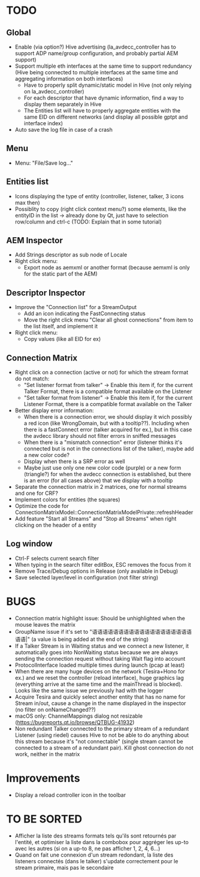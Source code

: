 # TODO
## Global
- Enable (via option?) Hive advertising (la_avdecc_controller has to support ADP name/group configuration, and probably partial AEM support)
- Support multiple eth interfaces at the same time to support redundancy (Hive being connected to multiple interfaces at the same time and aggregating information on both interfaces)
  - Have to properly split dynamic/static model in Hive (not only relying on la_avdecc_controller)
  - For each descriptor that have dynamic information, find a way to display them separately in Hive
  - The Entities list will have to properly aggregate entities with the same EID on different networks (and display all possible gptpt and interface index)
- Auto save the log file in case of a crash

## Menu
- Menu: "File/Save log..."

## Entities list
- Icons displaying the type of entity (controller, listener, talker, 3 icons max then)
- Possiblity to copy (right click context menu?) some elements, like the entityID in the list -> already done by Qt, just have to selection row/column and ctrl-c (TODO: Explain that in some tutorial)

## AEM Inspector
- Add Strings descriptor as sub node of Locale
- Right click menu:
  - Export node as aemxml or another format (because aemxml is only for the static part of the AEM)

## Descriptor Inspector
- Improve the "Connection list" for a StreamOutput
  - Add an icon indicating the FastConnecting status
  - Move the right click menu "Clear all ghost connections" from item to the list itself, and implement it
- Right click menu:
  - Copy values (like all EID for ex)

## Connection Matrix
- Right click on a connection (active or not) for which the stream format do not match:
  - "Set listener format from talker" -> Enable this item if, for the current Talker Format, there is a compatible format available on the Listener
  - "Set talker format from listener" -> Enable this item if, for the current Listener Format, there is a compatible format available on the Talker
- Better display error information:
  - When there is a connection error, we should display it wich possibly a red icon (like WrongDomain, but with a tooltip??). Including when there is a fastConnect error (talker acquired for ex.), but in this case the avdecc library should not filter errors in sniffed messages
  - When there is a "mismatch connection" error (listener thinks it's connected but is not in the connections list of the talker), maybe add a new color code?
  - Display when there is a SRP error as well
  - Maybe just use only one new color code (purple) or a new form (triangle?) for when the avdecc connection is established, but there is an error (for all cases above) that we display with a tooltip
- Separate the connection matrix in 2 matrices, one for normal streams and one for CRF?
- Implement colors for entities (the squares)
- Optimize the code for ConnectionMatrixModel::ConnectionMatrixModelPrivate::refreshHeader
- Add feature "Start all Streams" and "Stop all Streams" when right clicking on the header of a entity

## Log window
- Ctrl-F selects current search filter
- When typing in the search filter editBox, ESC removes the focus from it
- Remove Trace/Debug options in Release (only available in Debug)
- Save selected layer/level in configuration (not filter string)

# BUGS
- Connection matrix highlight issue: Should be unhighlighted when the mouse leaves the matrix
- GroupName issue if it's set to "语语语语语语语语语语语语语语语语语语语语语|" (a value is being added at the end of the string)
- If a Talker Stream is in Waiting status and we connect a new listener, it automatically goes into NonWaiting status because we are always sending the connection request without taking Wait flag into account
- ProtocolInterface loaded multiple times during launch (pcap at least)
- When there are many huge devices on the network (Tesira+Hono for ex.) and we reset the controller (reload interface), huge graphics lag (everything arrive at the same time and the mainThread is blocked). Looks like the same issue we previously had with the logger
- Acquire Tesira and quickly select another entity that has no name for Stream in/out, cause a change in the name displayed in the inspector (no filter on onNameChanged??)
- macOS only: ChannelMappings dialog not resizable (https://bugreports.qt.io/browse/QTBUG-41932)
- Non redundant Talker connected to the primary stream of a redundant Listener (using riedel) causes Hive to not be able to do anything about this stream because it's "not connectable" (single stream cannot be connected to a stream of a redundant pair). Kill ghost connection do not work, neither in the matrix

# Improvements
- Display a reload controller icon in the toolbar

# TO BE SORTED
- Afficher la liste des streams formats tels qu'ils sont retournés par l'entité, et optimiser la liste dans la combobox pour aggréger les up-to avec les autres (si on a up-to 8, ne pas afficher 1, 2, 4, 6...)
- Quand on fait une connexion d'un stream redondant, la liste des listeners connectés (dans le talker) s'update correctement pour le stream primaire, mais pas le secondaire
